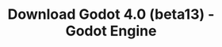---
# Generated by /tools/generators/src/download_archive_generator !!! do not edit by hand !!!
title: 'Download Godot 4.0 (beta13) - Godot Engine'
type: 'download/archive'
name: '4.0'
flavor: 'beta13'
release_date: '2023-01-17T03:00:00-00:00'
release_notes: 'article/dev-snapshot-godot-4-0-beta-13/'
primaryPlatforms:
  - 'android.apk'
  - 'linux.64'
  - 'macos.universal'
  - 'windows.64'
  - 'web'
  - 'templates'
links:
  android.apk:
    name: 'android.apk'
    title: 'Android'
    caption: 'Universal APK (ARM64 + ARMv7 + x86_64 + x86)'
    tags:
      - 'APK download'
      - 'ARM64/v7'
      - 'x86 (64 & 32 bit)'
    hosts:
      github_builds:
        regular: 'https://github.com/godotengine/godot-builds/releases/download/4.0-beta13/Godot_v4.0-beta13_android_editor.apk'
        mono: '#'
      github:
        regular: 'https://github.com/godotengine/godot/releases/download/4.0-beta13/Godot_v4.0-beta13_android_editor.apk'
        mono: '#'
  linux.64:
    name: 'linux.64'
    title: 'Linux'
    caption: 'Standard (x86_64)'
    tags:
      - '64 bit'
    hosts:
      github_builds:
        regular: 'https://github.com/godotengine/godot-builds/releases/download/4.0-beta13/Godot_v4.0-beta13_linux.x86_64.zip'
        mono: 'https://github.com/godotengine/godot-builds/releases/download/4.0-beta13/Godot_v4.0-beta13_mono_linux_x86_64.zip'
      github:
        regular: 'https://github.com/godotengine/godot/releases/download/4.0-beta13/Godot_v4.0-beta13_linux.x86_64.zip'
        mono: 'https://github.com/godotengine/godot/releases/download/4.0-beta13/Godot_v4.0-beta13_mono_linux_x86_64.zip'
  macos.universal:
    name: 'macos.universal'
    title: 'macOS'
    caption: 'Universal (x86_64 + Apple Silicon)'
    tags:
      - 'Intel/Apple Silicon'
      - '64 bit'
    hosts:
      github_builds:
        regular: 'https://github.com/godotengine/godot-builds/releases/download/4.0-beta13/Godot_v4.0-beta13_macos.universal.zip'
        mono: 'https://github.com/godotengine/godot-builds/releases/download/4.0-beta13/Godot_v4.0-beta13_mono_macos.universal.zip'
      github:
        regular: 'https://github.com/godotengine/godot/releases/download/4.0-beta13/Godot_v4.0-beta13_macos.universal.zip'
        mono: 'https://github.com/godotengine/godot/releases/download/4.0-beta13/Godot_v4.0-beta13_mono_macos.universal.zip'
  windows.64:
    name: 'windows.64'
    title: 'Windows'
    caption: 'Standard (x86_64)'
    tags:
      - '64 bit'
    hosts:
      github_builds:
        regular: 'https://github.com/godotengine/godot-builds/releases/download/4.0-beta13/Godot_v4.0-beta13_win64.exe.zip'
        mono: 'https://github.com/godotengine/godot-builds/releases/download/4.0-beta13/Godot_v4.0-beta13_mono_win64.zip'
      github:
        regular: 'https://github.com/godotengine/godot/releases/download/4.0-beta13/Godot_v4.0-beta13_win64.exe.zip'
        mono: 'https://github.com/godotengine/godot/releases/download/4.0-beta13/Godot_v4.0-beta13_mono_win64.zip'
  web:
    name: 'web'
    title: 'Web editor'
    caption: ''
    tags:
      - 'Self-hosted'
      - 'Cross-platform'
    hosts:
      github_builds:
        regular: 'https://github.com/godotengine/godot-builds/releases/download/4.0-beta13/Godot_v4.0-beta13_web_editor.zip'
        mono: '#'
      github:
        regular: 'https://github.com/godotengine/godot/releases/download/4.0-beta13/Godot_v4.0-beta13_web_editor.zip'
        mono: '#'
  linux.arm64:
    name: 'linux.arm64'
    title: 'Linux'
    caption: 'Standard (ARM64)'
    tags:
      - 'ARM64'
      - '64 bit'
    hosts:
      github_builds:
        regular: 'https://github.com/godotengine/godot-builds/releases/download/4.0-beta13/Godot_v4.0-beta13_linux.arm64.zip'
        mono: 'https://github.com/godotengine/godot-builds/releases/download/4.0-beta13/Godot_v4.0-beta13_mono_linux_arm64.zip'
      github:
        regular: 'https://github.com/godotengine/godot/releases/download/4.0-beta13/Godot_v4.0-beta13_linux.arm64.zip'
        mono: 'https://github.com/godotengine/godot/releases/download/4.0-beta13/Godot_v4.0-beta13_mono_linux_arm64.zip'
  linux.32:
    name: 'linux.32'
    title: 'Linux'
    caption: 'Standard (x86)'
    tags:
      - '32 bit'
    hosts:
      github_builds:
        regular: 'https://github.com/godotengine/godot-builds/releases/download/4.0-beta13/Godot_v4.0-beta13_linux.x86_32.zip'
        mono: 'https://github.com/godotengine/godot-builds/releases/download/4.0-beta13/Godot_v4.0-beta13_mono_linux_x86_32.zip'
      github:
        regular: 'https://github.com/godotengine/godot/releases/download/4.0-beta13/Godot_v4.0-beta13_linux.x86_32.zip'
        mono: 'https://github.com/godotengine/godot/releases/download/4.0-beta13/Godot_v4.0-beta13_mono_linux_x86_32.zip'
  linux.arm32:
    name: 'linux.arm32'
    title: 'Linux'
    caption: 'Standard (ARM32)'
    tags:
      - 'ARM32'
      - '32 bit'
    hosts:
      github_builds:
        regular: 'https://github.com/godotengine/godot-builds/releases/download/4.0-beta13/Godot_v4.0-beta13_linux.arm32.zip'
        mono: 'https://github.com/godotengine/godot-builds/releases/download/4.0-beta13/Godot_v4.0-beta13_mono_linux_arm32.zip'
      github:
        regular: 'https://github.com/godotengine/godot/releases/download/4.0-beta13/Godot_v4.0-beta13_linux.arm32.zip'
        mono: 'https://github.com/godotengine/godot/releases/download/4.0-beta13/Godot_v4.0-beta13_mono_linux_arm32.zip'
  windows.32:
    name: 'windows.32'
    title: 'Windows'
    caption: 'Standard (x86)'
    tags:
      - '32 bit'
    hosts:
      github_builds:
        regular: 'https://github.com/godotengine/godot-builds/releases/download/4.0-beta13/Godot_v4.0-beta13_win32.exe.zip'
        mono: 'https://github.com/godotengine/godot-builds/releases/download/4.0-beta13/Godot_v4.0-beta13_mono_win32.zip'
      github:
        regular: 'https://github.com/godotengine/godot/releases/download/4.0-beta13/Godot_v4.0-beta13_win32.exe.zip'
        mono: 'https://github.com/godotengine/godot/releases/download/4.0-beta13/Godot_v4.0-beta13_mono_win32.zip'
  aar_library:
    name: 'aar_library'
    title: 'AAR library'
    caption: ''
    tags:
      - 'Android plugins'
      - 'Java'
      - 'Kotlin'
    hosts:
      github_builds:
        regular: 'https://github.com/godotengine/godot-builds/releases/download/4.0-beta13/godot-lib.4.0.beta13.template_release.aar'
        mono: '#'
      github:
        regular: 'https://github.com/godotengine/godot/releases/download/4.0-beta13/godot-lib.4.0.beta13.template_release.aar'
        mono: '#'
  templates:
    name: 'templates'
    title: 'Export templates'
    caption: ''
    tags:
      - 'Used to export your games to all supported platforms'
    hosts:
      github_builds:
        regular: 'https://github.com/godotengine/godot-builds/releases/download/4.0-beta13/Godot_v4.0-beta13_export_templates.tpz'
        mono: 'https://github.com/godotengine/godot-builds/releases/download/4.0-beta13/Godot_v4.0-beta13_mono_export_templates.tpz'
      github:
        regular: 'https://github.com/godotengine/godot/releases/download/4.0-beta13/Godot_v4.0-beta13_export_templates.tpz'
        mono: 'https://github.com/godotengine/godot/releases/download/4.0-beta13/Godot_v4.0-beta13_mono_export_templates.tpz'
---